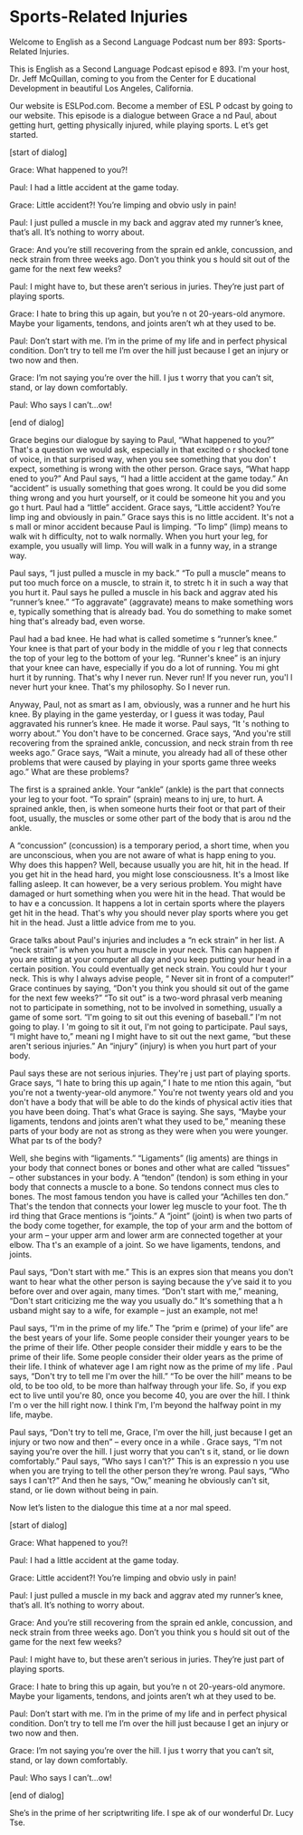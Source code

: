 # Sports-Related Injuries

Welcome to English as a Second Language Podcast num ber 893: Sports- Related Injuries.

This is English as a Second Language Podcast episod e 893. I'm your host, Dr. Jeff McQuillan, coming to you from the Center for E ducational Development in beautiful Los Angeles, California.

Our website is ESLPod.com. Become a member of ESL P odcast by going to our website. This episode is a dialogue between Grace a nd Paul, about getting hurt, getting physically injured, while playing sports. L et’s get started.

[start of dialog]

Grace:  What happened to you?!

Paul:  I had a little accident at the game today.

Grace:  Little accident?!  You’re limping and obvio usly in pain!

Paul:  I just pulled a muscle in my back and aggrav ated my runner’s knee, that’s all.  It’s nothing to worry about.

Grace:  And you’re still recovering from the sprain ed ankle, concussion, and neck strain from three weeks ago.  Don’t you think you s hould sit out of the game for the next few weeks?

Paul:  I might have to, but these aren’t serious in juries.  They’re just part of playing sports.

Grace:  I hate to bring this up again, but you’re n ot 20-years-old anymore. Maybe your ligaments, tendons, and joints aren’t wh at they used to be.

Paul:  Don’t start with me.  I’m in the prime of my  life and in perfect physical condition.  Don’t try to tell me I’m over the hill just because I get an injury or two now and then.

Grace:  I’m not saying you’re over the hill.  I jus t worry that you can’t sit, stand, or lay down comfortably.

Paul:  Who says I can’t...ow!

 [end of dialog]

Grace begins our dialogue by saying to Paul, “What happened to you?” That's a question we would ask, especially in that excited o r shocked tone of voice, in that surprised way, when you see something that you don' t expect, something is wrong with the other person. Grace says, “What happ ened to you?” And Paul says, “I had a little accident at the game today.” An “accident” is usually something that goes wrong. It could be you did some thing wrong and you hurt yourself, or it could be someone hit you and you go t hurt. Paul had a “little” accident. Grace says, “Little accident? You’re limp ing and obviously in pain.” Grace says this is no little accident. It's not a s mall or minor accident because Paul is limping. “To limp” (limp) means to walk wit h difficulty, not to walk normally. When you hurt your leg, for example, you usually will limp. You will walk in a funny way, in a strange way.

Paul says, “I just pulled a muscle in my back.” “To  pull a muscle” means to put too much force on a muscle, to strain it, to stretc h it in such a way that you hurt it. Paul says he pulled a muscle in his back and aggrav ated his “runner’s knee.” “To aggravate” (aggravate) means to make something wors e, typically something that is already bad. You do something to make somet hing that's already bad, even worse.

Paul had a bad knee. He had what is called sometime s “runner’s knee.” Your knee is that part of your body in the middle of you r leg that connects the top of your leg to the bottom of your leg. “Runner's knee”  is an injury that your knee can have, especially if you do a lot of running. You mi ght hurt it by running. That's why I never run. Never run! If you never run, you'l l never hurt your knee. That's my philosophy. So I never run.

Anyway, Paul, not as smart as I am, obviously, was a runner and he hurt his knee. By playing in the game yesterday, or I guess it was today, Paul aggravated his runner’s knee. He made it worse. Paul says, “It 's nothing to worry about.” You don't have to be concerned. Grace says, “And you're  still recovering from the sprained ankle, concussion, and neck strain from th ree weeks ago.” Grace says, “Wait a minute, you already had all of these other problems that were caused by playing in your sports game three weeks ago.” What are these problems?

The first is a sprained ankle. Your “ankle” (ankle)  is the part that connects your leg to your foot. “To sprain” (sprain) means to inj ure, to hurt. A sprained ankle, then, is when someone hurts their foot or that part  of their foot, usually, the muscles or some other part of the body that is arou nd the ankle.

 A “concussion” (concussion) is a temporary period, a short time, when you are unconscious, when you are not aware of what is happ ening to you. Why does this happen? Well, because usually you are hit, hit  in the head. If you get hit in the head hard, you might lose consciousness. It's a lmost like falling asleep. It can however, be a very serious problem. You might have damaged or hurt something when you were hit in the head. That would be to hav e a concussion. It happens a lot in certain sports where the players get hit in the head. That's why you should never  play sports where you get hit in the head. Just a little advice from me to you.

Grace talks about Paul's injuries and includes a “n eck strain” in her list. A “neck strain” is when you hurt a muscle in your neck. This can happen if you are sitting at your computer all day and you keep putting your head in a certain position. You could eventually get neck strain. You could hur t your neck. This is why I always advise people, “ Never  sit in front of a computer!” Grace continues by saying, “Don't you think you should sit out of the game for the next few weeks?” “To sit out” is a two-word phrasal verb meaning not  to participate in something, not to be involved in something, usually a game of some sort. “I'm going to sit out this evening of baseball.” I'm not going to play. I 'm going to sit it out, I'm not going to participate. Paul says, “I might have to,” meani ng I might have to sit out the next game, “but these aren't serious injuries.” An “injury” (injury) is when you hurt part of your body.

Paul says these are not serious injuries. They're j ust part of playing sports. Grace says, “I hate to bring this up again,” I hate to me ntion this again, “but you're not a twenty-year-old anymore.” You're not twenty years old and you don't have a body that will be able to do the kinds of physical activ ities that you have been doing. That's what Grace is saying. She says, “Maybe your ligaments, tendons and joints aren't what they used to be,” meaning these parts of your body are not as strong as they were when you were younger. What par ts of the body?

Well, she begins with “ligaments.” “Ligaments” (lig aments) are things in your body that connect bones or bones and other what are  called “tissues” – other substances in your body. A “tendon” (tendon) is som ething in your body that connects a muscle to a bone. So tendons connect mus cles to bones. The most famous tendon you have is called your “Achilles ten don.” That's the tendon that connects your lower leg muscle to your foot. The th ird thing that Grace mentions is “joints.” A “joint” (joint) is when two parts of  the body come together, for example, the top of your arm and the bottom of your  arm – your upper arm and lower arm are connected together at your elbow. Tha t's an example of a joint. So we have ligaments, tendons, and joints.

 Paul says, “Don't start with me.” This is an expres sion that means you don't want to hear what the other person is saying because the y’ve said it to you before over and over again, many times. “Don't start with me,” meaning, “Don't start criticizing me the way you usually do.” It's something that a h usband might say to a wife, for example – just an example, not me!

Paul says, “I'm in the prime of my life.” The “prim e (prime) of your life” are the best years of your life. Some people consider their  younger years to be the prime of their life. Other people consider their middle y ears to be the prime of their life. Some people consider their older years as the prime  of their life. I think of whatever age I am right now as the prime of my life . Paul says, “Don't try to tell me I'm over the hill.” “To be over the hill” means to be old, to be too old, to be more than halfway through your life. So, if you exp ect to live until you're 80, once you become 40, you are over the hill. I think I'm o ver the hill right now. I think I'm, I'm beyond the halfway point in my life, maybe.

Paul says, “Don't try to tell me, Grace, I'm over the hill, just because I get an injury or two now and then” – every once in a while . Grace says, “I'm not saying you're over the hill. I just worry that you can't s it, stand, or lie down comfortably.” Paul says, “Who says I can't?” This is an expressio n you use when you are trying to tell the other person they’re wrong. Paul says, “Who says I can't?” And then he says, “Ow,” meaning he obviously can't sit, stand, or lie down without being in pain.

Now let’s listen to the dialogue this time at a nor mal speed.

[start of dialog]

Grace:  What happened to you?!

Paul:  I had a little accident at the game today.

Grace:  Little accident?!  You’re limping and obvio usly in pain!

Paul:  I just pulled a muscle in my back and aggrav ated my runner’s knee, that’s all.  It’s nothing to worry about.

Grace:  And you’re still recovering from the sprain ed ankle, concussion, and neck strain from three weeks ago.  Don’t you think you s hould sit out of the game for the next few weeks?

Paul:  I might have to, but these aren’t serious in juries.  They’re just part of playing sports.

Grace:  I hate to bring this up again, but you’re n ot 20-years-old anymore. Maybe your ligaments, tendons, and joints aren’t wh at they used to be.

Paul:  Don’t start with me.  I’m in the prime of my  life and in perfect physical condition.  Don’t try to tell me I’m over the hill just because I get an injury or two now and then.

Grace:  I’m not saying you’re over the hill.  I jus t worry that you can’t sit, stand, or lay down comfortably.

Paul:  Who says I can’t...ow!

[end of dialog]

She’s in the prime of her scriptwriting life. I spe ak of our wonderful Dr. Lucy Tse.



